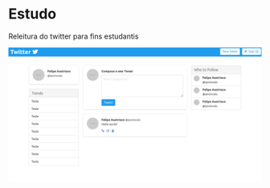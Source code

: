 # Estudo

Releitura do twitter para fins estudantis 


![](https://github.com/w1redl4in/Twitter-Clone/blob/master/screenshots/twitter2.png)
